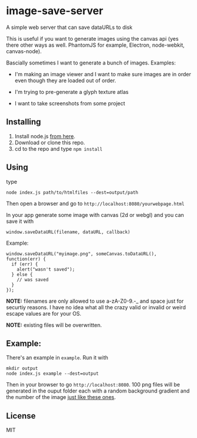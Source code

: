 ﻿# image-save-server

A simple web server that can save dataURLs to disk

This is useful if you want to generate images using the canvas
api (yes there other ways as well. PhantomJS for example, Electron, node-webkit, canvas-node).

Bascially sometimes I want to generate a bunch of images. Examples:

*   I'm making an image viewer and I want to make sure images are in order even
    though they are loaded out of order.

*   I'm trying to pre-generate a glyph texture atlas

*   I want to take screenshots from some project

## Installing

1.  Install node.js [from here](http://nodejs.org/en/download/).
2.  Download or clone this repo.
3.  cd to the repo and type `npm install`

## Using

type

    node index.js path/to/htmlfiles --dest=output/path

Then open a browser and go to `http://localhost:8080/yourwebpage.html`

In your app generate some image with canvas (2d or webgl) and you can save
it with

    window.saveDataURL(filename, dataURL, callback)

Example:

    window.saveDataURL("myimage.png", someCanvas.toDataURL(), function(err) {
      if (err) {
        alert("wasn't saved");
      } else {
        // was saved
      }
    });

**NOTE:** filenames are only allowed to use a-zA-Z0-9.-_ and space just for securtiy
reasons. I have no idea what all the crazy valid or invalid or weird escape values
are for your OS.

**NOTE:** existing files will be overwritten.

## Example:

There's an example in `example`. Run it with

    mkdir output
    node index.js example --dest=output

Then in your browser to go `http://localhost:8080`. 100 png files
will be generated in the ouput folder each with a random background
gradient and the number of the image [just like these ones](https://github.com/greggman/image-grid/tree/master/test-images/filler).

## License

MIT


